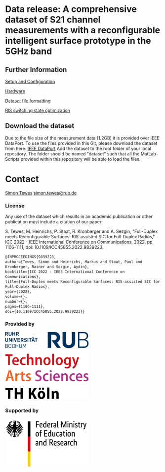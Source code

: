 # Data release: A comprehensive dataset of S21 channel measurements with a reconfigurable intelligent surface prototype in the 5GHz band

## Further Information

[Setup and Configuration](documentation/SetupAndConfiguration.md)

[Hardware](documentation/Hardware.md)

[Dataset file formatting](documentation/ResultsFileFormat.md)

[RIS switching state optimization](documentation/RISswitchingStateOptimization.md)

## Download the dataset

Due to the file size of the measurement data (1.2GB) it is provided over IEEE DataPort. To use the files provided in this Git, please download the dataset from here: [IEEE DataPort](https://google.de) 
Add the dataset to the root folder of your local repository. The folder should be named "dataset" such that all the MatLab-Scripts provided within this repository will be able to load the files.

# Contact

[Simon Tewes](https://www.dks.ruhr-uni-bochum.de/en/profiles/simon-tewes/) <simon.tewes@rub.de>

### License

Any use of the dataset which results in an academic publication or
other publication must include a citation of our paper:

S. Tewes, M. Heinrichs, P. Staat, R. Kronberger and A. Sezgin, "Full-Duplex meets Reconfigurable Surfaces: RIS-assisted SIC for Full-Duplex Radios," ICC 2022 - IEEE International Conference on Communications, 2022, pp. 1106-1111, doi: 10.1109/ICC45855.2022.9839223.

```
@INPROCEEDINGS{9839223, 
author={Tewes, Simon and Heinrichs, Markus and Staat, Paul and Kronberger, Rainer and Sezgin, Aydin},
booktitle={ICC 2022 - IEEE International Conference on Communications},
title={Full-Duplex meets Reconfigurable Surfaces: RIS-assisted SIC for Full-Duplex Radios},
year={2022},
volume={},  
number={},
pages={1106-1111},
doi={10.1109/ICC45855.2022.9839223}}
```

### Provided by

<a href="https://www.dks.ruhr-uni-bochum.de"><img src="documentation/figures/gfx/logo_RUB.jpg" title="" alt="RUB logo" width="270"></a>
<br />

<a href="https://www.hf-lab-koeln.de/"><img src="documentation/figures/gfx/logo_TH_Cologne.png" title="" alt="TH Cologne logo" width="270"></a>
<br />

### Supported by

<a href="https://www.forschung-it-sicherheit-kommunikationssysteme.de/projekte/metasec"><img src="documentation/figures/gfx/logo_BMBF.jpg" title="" alt="BMBF logo" width="270"></a>
<br />
